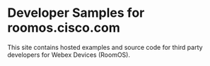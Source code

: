 # Developer Samples for roomos.cisco.com

This site contains hosted examples and source code for third party developers for Webex Devices (RoomOS).

